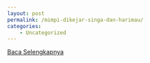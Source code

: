 ```yaml
---
layout: post
permalink: /mimpi-dikejar-singa-dan-harimau/
categories:
    - Uncategorized
---
```


[Baca Selengkapnya](/08)